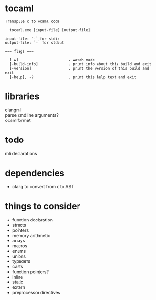 # tocaml
```
Transpile c to ocaml code

  tocaml.exe [input-file] [output-file]

input-file: `-` for stdin
output-file: `-` for stdout

=== flags ===

  [-w]                       . watch mode
  [-build-info]              . print info about this build and exit
  [-version]                 . print the version of this build and exit
  [-help], -?                . print this help text and exit
```

# libraries
clangml  
parse cmdline arguments?  
ocamlformat  

# todo
mli declarations


# dependencies
- clang to convert from c to AST

# things to consider
- function declaration
- structs
- pointers
- memory arithmetic
- arrays
- macros
- enums
- unions
- typedefs
- casts
- function pointers?
- inline
- static
- extern
- preprocessor directives
